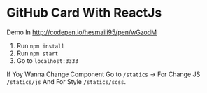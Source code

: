# GitHub Card With ReactJs

Demo In http://codepen.io/hesmaili95/pen/wGzodM

1. Run ```npm install```
2. Run ```npm start```
3. Go to ```localhost:3333```

If Yoy Wanna Change Component Go to ```/statics``` -> For Change JS ```/statics/js``` And For Style ```/statics/scss```.



